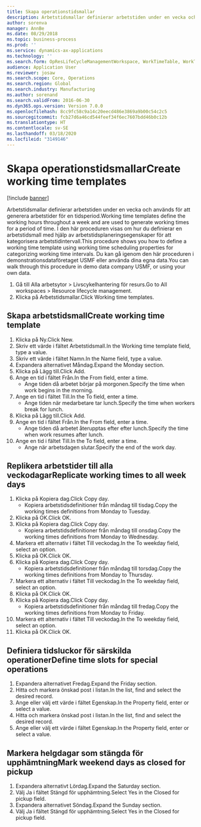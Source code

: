 ```yaml
---
title: Skapa operationstidsmallar
description: Arbetstidsmallar definierar arbetstiden under en vecka och används för att generera arbetstider för en tidsperiod.
author: sorenva
manager: AnnBe
ms.date: 08/29/2018
ms.topic: business-process
ms.prod: ''
ms.service: dynamics-ax-applications
ms.technology: ''
ms.search.form: OpResLifeCycleManagementWorkspace, WorkTimeTable, WorkTimeCopyDayDialog
audience: Application User
ms.reviewer: josaw
ms.search.scope: Core, Operations
ms.search.region: Global
ms.search.industry: Manufacturing
ms.author: sorenand
ms.search.validFrom: 2016-06-30
ms.dyn365.ops.version: Version 7.0.0
ms.openlocfilehash: 8cc9fc58c9a14c20eecd486e3869a9b00c54c2c5
ms.sourcegitcommit: fcb27d6a46cd544feef34f6ec7607bdd46b0c12b
ms.translationtype: HT
ms.contentlocale: sv-SE
ms.lasthandoff: 03/18/2020
ms.locfileid: "3149146"
---
```

# <a name="create-working-time-templates"></a><span data-ttu-id="c4755-103">Skapa operationstidsmallar</span><span class="sxs-lookup"><span data-stu-id="c4755-103">Create working time templates</span></span>

[!include [banner](../../includes/banner.md)]

<span data-ttu-id="c4755-104">Arbetstidsmallar definierar arbetstiden under en vecka och används för att generera arbetstider för en tidsperiod.</span><span class="sxs-lookup"><span data-stu-id="c4755-104">Working time templates define the working hours throughout a week and are used to generate working times for a period of time.</span></span> <span data-ttu-id="c4755-105">I den här proceduren visas om hur du definierar en arbetstidsmall med hjälp av arbetstidsplaneringsegenskaper för att kategorisera arbetstidintervall.</span><span class="sxs-lookup"><span data-stu-id="c4755-105">This procedure shows you how to define a working time template using working time scheduling properties for categorizing working time intervals.</span></span> <span data-ttu-id="c4755-106">Du kan gå igenom den här proceduren i demonstrationsdataföretaget USMF eller använda dina egna data.</span><span class="sxs-lookup"><span data-stu-id="c4755-106">You can walk through this procedure in demo data company USMF, or using your own data.</span></span>

1. <span data-ttu-id="c4755-107">Gå till Alla arbetsytor > Livscykelhantering för resurs.</span><span class="sxs-lookup"><span data-stu-id="c4755-107">Go to All workspaces > Resource lifecycle management.</span></span>
2. <span data-ttu-id="c4755-108">Klicka på Arbetstidsmallar.</span><span class="sxs-lookup"><span data-stu-id="c4755-108">Click Working time templates.</span></span>

## <a name="create-working-time-template"></a><span data-ttu-id="c4755-109">Skapa arbetstidsmall</span><span class="sxs-lookup"><span data-stu-id="c4755-109">Create working time template</span></span>
1. <span data-ttu-id="c4755-110">Klicka på Ny.</span><span class="sxs-lookup"><span data-stu-id="c4755-110">Click New.</span></span>
2. <span data-ttu-id="c4755-111">Skriv ett värde i fältet Arbetstidsmall.</span><span class="sxs-lookup"><span data-stu-id="c4755-111">In the Working time template field, type a value.</span></span>
3. <span data-ttu-id="c4755-112">Skriv ett värde i fältet Namn.</span><span class="sxs-lookup"><span data-stu-id="c4755-112">In the Name field, type a value.</span></span>
4. <span data-ttu-id="c4755-113">Expandera alternativet Måndag.</span><span class="sxs-lookup"><span data-stu-id="c4755-113">Expand the Monday section.</span></span>
5. <span data-ttu-id="c4755-114">Klicka på Lägg till.</span><span class="sxs-lookup"><span data-stu-id="c4755-114">Click Add.</span></span>
6. <span data-ttu-id="c4755-115">Ange en tid i fältet Från.</span><span class="sxs-lookup"><span data-stu-id="c4755-115">In the From field, enter a time.</span></span>
    * <span data-ttu-id="c4755-116">Ange tiden då arbetet börjar på morgonen.</span><span class="sxs-lookup"><span data-stu-id="c4755-116">Specify the time when work begins in the morning.</span></span>  
7. <span data-ttu-id="c4755-117">Ange en tid i fältet Till.</span><span class="sxs-lookup"><span data-stu-id="c4755-117">In the To field, enter a time.</span></span>
    * <span data-ttu-id="c4755-118">Ange tiden när medarbetare tar lunch.</span><span class="sxs-lookup"><span data-stu-id="c4755-118">Specify the time when workers break for lunch.</span></span>  
8. <span data-ttu-id="c4755-119">Klicka på Lägg till.</span><span class="sxs-lookup"><span data-stu-id="c4755-119">Click Add.</span></span>
9. <span data-ttu-id="c4755-120">Ange en tid i fältet Från.</span><span class="sxs-lookup"><span data-stu-id="c4755-120">In the From field, enter a time.</span></span>
    * <span data-ttu-id="c4755-121">Ange tiden då arbetet återupptas efter efter lunch.</span><span class="sxs-lookup"><span data-stu-id="c4755-121">Specify the time when work resumes after lunch.</span></span>  
10. <span data-ttu-id="c4755-122">Ange en tid i fältet Till.</span><span class="sxs-lookup"><span data-stu-id="c4755-122">In the To field, enter a time.</span></span>
    * <span data-ttu-id="c4755-123">Ange när arbetsdagen slutar.</span><span class="sxs-lookup"><span data-stu-id="c4755-123">Specify the end of the work day.</span></span>  

## <a name="replicate-working-times-to-all-week-days"></a><span data-ttu-id="c4755-124">Replikera arbetstider till alla veckodagar</span><span class="sxs-lookup"><span data-stu-id="c4755-124">Replicate working times to all week days</span></span>
1. <span data-ttu-id="c4755-125">Klicka på Kopiera dag.</span><span class="sxs-lookup"><span data-stu-id="c4755-125">Click Copy day.</span></span>
    * <span data-ttu-id="c4755-126">Kopiera arbetstidsdefinitioner från måndag till tisdag.</span><span class="sxs-lookup"><span data-stu-id="c4755-126">Copy the working times definitions from Monday to Tuesday.</span></span>  
2. <span data-ttu-id="c4755-127">Klicka på OK.</span><span class="sxs-lookup"><span data-stu-id="c4755-127">Click OK.</span></span>
3. <span data-ttu-id="c4755-128">Klicka på Kopiera dag.</span><span class="sxs-lookup"><span data-stu-id="c4755-128">Click Copy day.</span></span>
    * <span data-ttu-id="c4755-129">Kopiera arbetstidsdefinitioner från måndag till onsdag.</span><span class="sxs-lookup"><span data-stu-id="c4755-129">Copy the working times definitions from Monday to Wednesday.</span></span>  
4. <span data-ttu-id="c4755-130">Markera ett alternativ i fältet Till veckodag.</span><span class="sxs-lookup"><span data-stu-id="c4755-130">In the To weekday field, select an option.</span></span>
5. <span data-ttu-id="c4755-131">Klicka på OK.</span><span class="sxs-lookup"><span data-stu-id="c4755-131">Click OK.</span></span>
6. <span data-ttu-id="c4755-132">Klicka på Kopiera dag.</span><span class="sxs-lookup"><span data-stu-id="c4755-132">Click Copy day.</span></span>
    * <span data-ttu-id="c4755-133">Kopiera arbetstidsdefinitioner från måndag till torsdag.</span><span class="sxs-lookup"><span data-stu-id="c4755-133">Copy the working times definitions from Monday to Thursday.</span></span>  
7. <span data-ttu-id="c4755-134">Markera ett alternativ i fältet Till veckodag.</span><span class="sxs-lookup"><span data-stu-id="c4755-134">In the To weekday field, select an option.</span></span>
8. <span data-ttu-id="c4755-135">Klicka på OK.</span><span class="sxs-lookup"><span data-stu-id="c4755-135">Click OK.</span></span>
9. <span data-ttu-id="c4755-136">Klicka på Kopiera dag.</span><span class="sxs-lookup"><span data-stu-id="c4755-136">Click Copy day.</span></span>
    * <span data-ttu-id="c4755-137">Kopiera arbetstidsdefinitioner från måndag till fredag.</span><span class="sxs-lookup"><span data-stu-id="c4755-137">Copy the working times definitions from Monday to Friday.</span></span>  
10. <span data-ttu-id="c4755-138">Markera ett alternativ i fältet Till veckodag.</span><span class="sxs-lookup"><span data-stu-id="c4755-138">In the To weekday field, select an option.</span></span>
11. <span data-ttu-id="c4755-139">Klicka på OK.</span><span class="sxs-lookup"><span data-stu-id="c4755-139">Click OK.</span></span>

## <a name="define-time-slots-for-special-operations"></a><span data-ttu-id="c4755-140">Definiera tidsluckor för särskilda operationer</span><span class="sxs-lookup"><span data-stu-id="c4755-140">Define time slots for special operations</span></span>
1. <span data-ttu-id="c4755-141">Expandera alternativet Fredag.</span><span class="sxs-lookup"><span data-stu-id="c4755-141">Expand the Friday section.</span></span>
2. <span data-ttu-id="c4755-142">Hitta och markera önskad post i listan.</span><span class="sxs-lookup"><span data-stu-id="c4755-142">In the list, find and select the desired record.</span></span>
3. <span data-ttu-id="c4755-143">Ange eller välj ett värde i fältet Egenskap.</span><span class="sxs-lookup"><span data-stu-id="c4755-143">In the Property field, enter or select a value.</span></span>
4. <span data-ttu-id="c4755-144">Hitta och markera önskad post i listan.</span><span class="sxs-lookup"><span data-stu-id="c4755-144">In the list, find and select the desired record.</span></span>
5. <span data-ttu-id="c4755-145">Ange eller välj ett värde i fältet Egenskap.</span><span class="sxs-lookup"><span data-stu-id="c4755-145">In the Property field, enter or select a value.</span></span>

## <a name="mark-weekend-days-as-closed-for-pickup"></a><span data-ttu-id="c4755-146">Markera helgdagar som stängda för upphämtning</span><span class="sxs-lookup"><span data-stu-id="c4755-146">Mark weekend days as closed for pickup</span></span>
1. <span data-ttu-id="c4755-147">Expandera alternativt Lördag.</span><span class="sxs-lookup"><span data-stu-id="c4755-147">Expand the Saturday section.</span></span>
2. <span data-ttu-id="c4755-148">Välj Ja i fältet Stängd för upphämtning.</span><span class="sxs-lookup"><span data-stu-id="c4755-148">Select Yes in the Closed for pickup field.</span></span>
3. <span data-ttu-id="c4755-149">Expandera alternativet Söndag.</span><span class="sxs-lookup"><span data-stu-id="c4755-149">Expand the Sunday section.</span></span>
4. <span data-ttu-id="c4755-150">Välj Ja i fältet Stängd för upphämtning.</span><span class="sxs-lookup"><span data-stu-id="c4755-150">Select Yes in the Closed for pickup field.</span></span>

